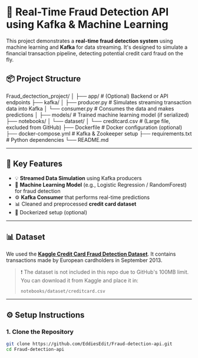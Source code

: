 # 🚨 Real-Time Fraud Detection API using Kafka & Machine Learning

This project demonstrates a **real-time fraud detection system** using machine learning and **Kafka** for data streaming. It's designed to simulate a financial transaction pipeline, detecting potential credit card fraud on the fly.

## 📦 Project Structure

Fraud_dectection_project/
│
├── app/ # (Optional) Backend or API endpoints
├── kafka/
│ ├── producer.py # Simulates streaming transaction data into Kafka
│ └── consumer.py # Consumes the data and makes predictions
│
├── models/ # Trained machine learning model (if serialized)
├── notebooks/
│ └── dataset/
│ └── creditcard.csv # (Large file, excluded from GitHub)
├── Dockerfile # Docker configuration (optional)
├── docker-compose.yml # Kafka & Zookeeper setup
├── requirements.txt # Python dependencies
└── README.md 


---

## 🚀 Key Features

- 💡 **Streamed Data Simulation** using Kafka producers
- 🧠 **Machine Learning Model** (e.g., Logistic Regression / RandomForest) for fraud detection
- ⚙️ **Kafka Consumer** that performs real-time predictions
- 📊 Cleaned and preprocessed **credit card dataset**
- 🐳 Dockerized setup (optional)

---

## 📊 Dataset

We used the **[Kaggle Credit Card Fraud Detection Dataset](https://www.kaggle.com/datasets/mlg-ulb/creditcardfraud)**. It contains transactions made by European cardholders in September 2013.

> ❗ The dataset is not included in this repo due to GitHub's 100MB limit. You can download it from Kaggle and place it in:
>
> `notebooks/dataset/creditcard.csv`

---

## ⚙️ Setup Instructions

### 1. Clone the Repository

```bash
git clone https://github.com/EddiesEdit/Fraud-detection-api.git
cd Fraud-detection-api

